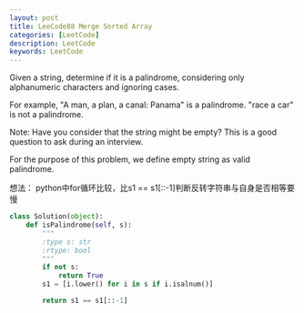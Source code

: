 ```yaml
---
layout: post
title: LeeCode88 Merge Sorted Array
categories: [LeetCode]
description: LeetCode
keywords: LeetCode
---
```


Given a string, determine if it is a palindrome, considering only alphanumeric characters and ignoring cases.

For example,
"A man, a plan, a canal: Panama" is a palindrome.
"race a car" is not a palindrome.

Note:
Have you consider that the string might be empty? This is a good question to ask during an interview.

For the purpose of this problem, we define empty string as valid palindrome.

想法：
python中for循环比较，比s1 == s1[::-1]判断反转字符串与自身是否相等要慢

```python
class Solution(object):
    def isPalindrome(self, s):
        """
        :type s: str
        :rtype: bool
        """
        if not s:
            return True
        s1 = [i.lower() for i in s if i.isalnum()]

        return s1 == s1[::-1]
```